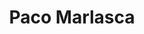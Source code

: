 ---
layout: profile
title: Paco Marlasca
pic: /assets/img/profiles/paco.JPG
badges: [/assets/img/badges/barca.png]
description: Developer | Culé | La Masía
twitter: https://twitter.com/mcpaco95
mail: mailto:mcpaco95@gmail.com
---